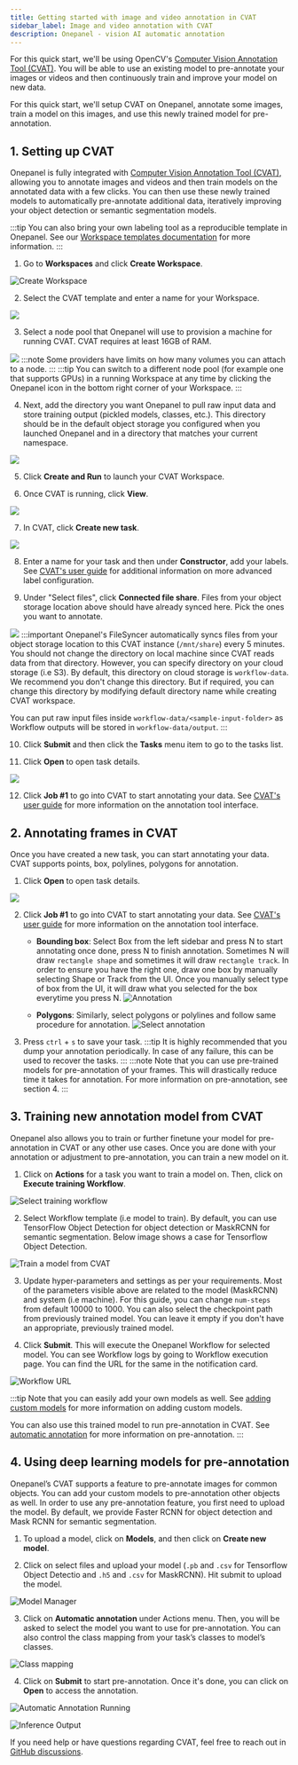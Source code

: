```yaml
---
title: Getting started with image and video annotation in CVAT
sidebar_label: Image and video annotation with CVAT
description: Onepanel - vision AI automatic annotation
---
```


For this quick start, we'll be using OpenCV's [Computer Vision Annotation Tool (CVAT)](https://github.com/opencv/cvat). You will be able to use an existing model to pre-annotate your images or videos and then continuously train and improve your model on new data.

For this quick start, we'll setup CVAT on Onepanel, annotate some images, train a model on this images, and use this newly trained model for pre-annotation.

## 1. Setting up CVAT

Onepanel is fully integrated with [Computer Vision Annotation Tool (CVAT)](https://github.com/opencv/cvat), allowing you to annotate images and videos and then train models on the annotated data with a few clicks. You can then use these newly trained models to automatically pre-annotate additional data, iteratively improving your object detection or semantic segmentation models.

:::tip
You can also bring your own labeling tool as a reproducible template in Onepanel. See our [Workspace templates documentation](/docs/reference/workspaces/templates) for more information.
:::

1. Go to **Workspaces** and click **Create Workspace**.

  ![Create Workspace](/img/create_workspaces_button_in_workspaces_page.png)

2. Select the CVAT template and enter a name for your Workspace.

  ![](/img/quickstart-115738.png)

3. Select a node pool that Onepanel will use to provision a machine for running CVAT. CVAT requires at least 16GB of RAM.

  ![](/img/quickstart-133251.png)
  :::note
  Some providers have limits on how many volumes you can attach to a node.
  :::
  :::tip
  You can switch to a different node pool (for example one that supports GPUs) in a running Workspace at any time by clicking the Onepanel icon in the bottom right corner of your Workspace.
  :::

4. Next, add the directory you want Onepanel to pull raw input data and store training output (pickled models, classes, etc.). This directory should be in the default object storage you configured when you launched Onepanel and in a directory that matches your current namespace.

  ![](/img/quickstart-171037.png)

5. Click **Create and Run** to launch your CVAT Workspace.

6. Once CVAT is running, click **View**.

  ![](/img/quickstart-173734.png)

7. In CVAT, click **Create new task**.

  ![](/img/quickstart-173841.png)

8. Enter a name for your task and then under **Constructor**, add your labels. See [CVAT's user guide](https://github.com/opencv/cvat/blob/develop/cvat/apps/documentation/user_guide.md#creating-an-annotation-task) for additional information on more advanced label configuration.

9. Under "Select files", click **Connected file share**. Files from your object storage location above should have already synced here. Pick the ones you want to annotate.

  ![](/img/quickstart-180004.png)
  :::important
  Onepanel's FileSyncer automatically syncs files from your object storage location to this CVAT instance (`/mnt/share`) every 5 minutes. You should not change the directory on local machine since CVAT reads data from that directory. However, you can specify directory on your cloud storage (i.e S3). By default, this directory on cloud storage is `workflow-data`. We recommend you don't change this directory. But if required, you can change this directory by modifying default directory name while creating CVAT workspace.

  You can put raw input files inside `workflow-data/<sample-input-folder>` as Workflow outputs will be stored in `workflow-data/output`.
  :::

10. Click **Submit** and then click the **Tasks** menu item to go to the tasks list.

11. Click **Open** to open task details.

  ![](/img/cvat_open.png)

12. Click **Job #1** to go into CVAT to start annotating your data. See [CVAT's user guide](https://github.com/opencv/cvat/blob/develop/cvat/apps/documentation/user_guide.md#interface-of-the-annotation-tool) for more information on the annotation tool interface.

## 2. Annotating frames in CVAT

Once you have created a new task, you can start annotating your data. CVAT supports points, box, polylines, polygons for annotation. 

1. Click **Open** to open task details.

  ![](/img/cvat_open.png)

2. Click **Job #1** to go into CVAT to start annotating your data. See [CVAT's user guide](https://github.com/opencv/cvat/blob/develop/cvat/apps/documentation/user_guide.md#interface-of-the-annotation-tool) for more information on the annotation tool interface.
    - **Bounding box**:
    Select Box from the left sidebar and press N to start annotating once done, press N to finish annotation. Sometimes N will draw `rectangle shape` and sometimes it will draw `rectangle track`. In order to ensure you have the right one, draw one box by manually selecting Shape or Track from the UI. Once you manually select type of box from the UI, it will draw what you selected for the box everytime you press N.
      ![Annotation](/img/cvat_draw_box.png)

    - **Polygons**:
    Similarly, select polygons or polylines and follow same procedure for annotation.
      ![Select annotation](/img/cvat_draw_polygon.png)

3. Press `ctrl` + `s` to save your task.
  :::tip
  It is highly recommended that you dump your annotation periodically. In case of any failure, this can be used to recover the tasks.
  :::
  :::note
  Note that you can use pre-trained models for pre-annotation of your frames. This will drastically reduce time it takes for annotation. For more information on pre-annotation, see section 4.
  :::

## 3. Training new annotation model from CVAT

Onepanel also allows you to train or further finetune your model for pre-annotation in CVAT or any other use cases. Once you are done with your annotation or adjustment to pre-annotation, you can train a new model on it. 

1. Click on **Actions** for a task you want to train a model on. Then, click on **Execute training Workflow**.

  ![Select training workflow](/img/cvat_select_workflow_execution.png)

2. Select Workflow template (i.e model to train). By default, you can use TensorFlow Object Detection for object detection or MaskRCNN for semantic segmentation. Below image shows a case for Tensorflow Object Detection.

  ![Train a model from CVAT](/img/tf-object-detection.png)

3. Update hyper-parameters and settings as per your requirements. Most of the parameters visible above are related to the model (MaskRCNN) and system (i.e machine). For this guide, you can change `num-steps` from default 10000 to 1000. You can also select the checkpoint path from previously trained model. You can leave it empty if you don't have an appropriate, previously trained model.

4. Click **Submit**. This will execute the Onepanel Workflow for selected model. You can see Workflow logs by going to Workflow execution page. You can find the URL for the same in the notification card.

  ![Workflow URL](/img/execution_url.png)

  :::tip
  Note that you can easily add your own models as well. See [adding custom models](/docs/getting-started/use-cases/computervision/annotation/cvat/adding_custom_model) for more information on adding custom models.

  You can also use this trained model to run pre-annotation in CVAT. See [automatic annotation](/docs/getting-started/use-cases/computervision/annotation/cvat/cvat_automatic_annotation) for more information on pre-annotation.
  :::

## 4. Using deep learning models for pre-annotation

Onepanel’s CVAT supports a feature to pre-annotate images for common objects. You can add your custom models to pre-annotation other objects as well. In order to use any pre-annotation feature, you first need to upload the model. By default, we provide Faster RCNN for object detection and Mask RCNN for semantic segmentation. 

1. To upload a model, click on **Models**, and then click on **Create new model**. 

2. Click on select files and upload your model (`.pb` and `.csv` for Tensorflow Object Detectio and `.h5` and `.csv` for MaskRCNN). Hit submit to upload the model.

  ![Model Manager](/img/upload_model.PNG)

3. Click on **Automatic annotation** under Actions menu. Then, you will be asked to select the model you want to use for pre-annotation. You can also control the class mapping from your task’s classes to model’s classes.

  ![Class mapping](/img/class_mapping.png)

4. Click on **Submit** to start pre-annotation. Once it's done, you can click on **Open** to access the annotation.

  ![Automatic Annotation Running](/img/cvat_automatic_annotation_running.png)

  ![Inference Output](/img/cvat_inference_output.png)

If you need help or have questions regarding CVAT, feel free to reach out in [GitHub discussions](https://github.com/onepanelio/core/discussions).
